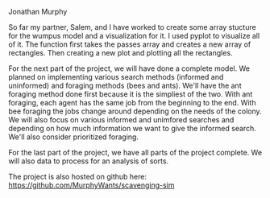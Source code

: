 Jonathan Murphy

So far my partner, Salem, and I have worked to create some array stucture for the wumpus model and a visualization for it. I used pyplot to visualize all of it. The function first takes the passes array and creates a new array of rectangles. Then creating a new plot and plotting all the rectangles.

For the next part of the project, we will have done a complete model. We planned on implementing various search methods (informed and uninformed) and foraging methods (bees and ants). We'll have the ant foraging method done first because it is the simpliest of the two. With ant foraging, each agent has the same job from the beginning to the end. With bee foraging the jobs change around depending on the needs of the colony. We will also focus on various informed and unimfored searches and depending on how much information we want to give the informed search. We'll also consider prioritized foraging.

For the last part of the project, we have all parts of the project complete. We will also data to process for an analysis of sorts.

The project is also hosted on github here: <https://github.com/MurphyWants/scavenging-sim>
